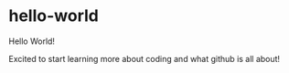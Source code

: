 # hello-world

Hello World!

Excited to start learning more about coding and what github is all about!
